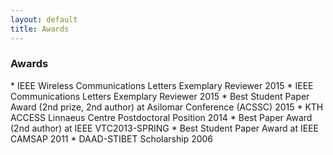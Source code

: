 ```yaml
---
layout: default
title: Awards
---
```


<h3 itemprop="award">Awards</h3>
* IEEE Wireless Communications Letters Exemplary Reviewer 2015
* IEEE Communications Letters Exemplary Reviewer 2015
* Best Student Paper Award (2nd prize, 2nd author) at Asilomar Conference (ACSSC) 2015
* KTH ACCESS Linnaeus Centre Postdoctoral Position 2014
* Best Paper Award (2nd author) at IEEE VTC2013-SPRING
* Best Student Paper Award at IEEE CAMSAP 2011
* DAAD-STIBET Scholarship 2006


